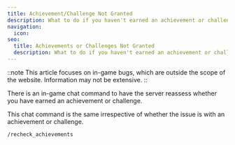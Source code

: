 ```yaml
---
title: Achievement/Challenge Not Granted
description: What to do if you haven't earned an achievement or challenge when you should have.
navigation:
  icon:
seo:
  title: Achievements or Challenges Not Granted
  description: What to do if you haven't earned an achievement or challenge when you should have.
---
```


::note
This article focuses on in-game bugs, which are outside the scope of the website. Information may not be extensive.
::

There is an in-game chat command to have the server reassess whether you have earned an achievement or challenge.

This chat command is the same irrespective of whether the issue is with an achievement or challenge.

`/recheck_achievements`
